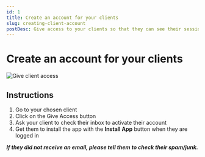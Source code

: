 ```yaml
---
id: 1
title: Create an account for your clients
slug: creating-client-account
postDesc: Give access to your clients so that they can see their sessions and plans.
---
```


# Create an account for your clients

![Give client access](/help-img/1.gif)

## Instructions

1. Go to your chosen client
2. Click on the Give Access button
3. Ask your client to check their inbox to activate their account
4. Get them to install the app with the **Install App** button when they are logged in

**_If they did not receive an email, please tell them to check their spam/junk._**
